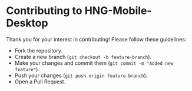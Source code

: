 # Contributing to HNG-Mobile-Desktop
Thank you for your interest in contributing! Please follow these guidelines:
- Fork the repository.
- Create a new branch (`git checkout -b feature-branch`).
- Make your changes and commit them (`git commit -m "Added new feature"`).
- Push your changes (`git push origin feature-branch`).
- Open a Pull Request.
